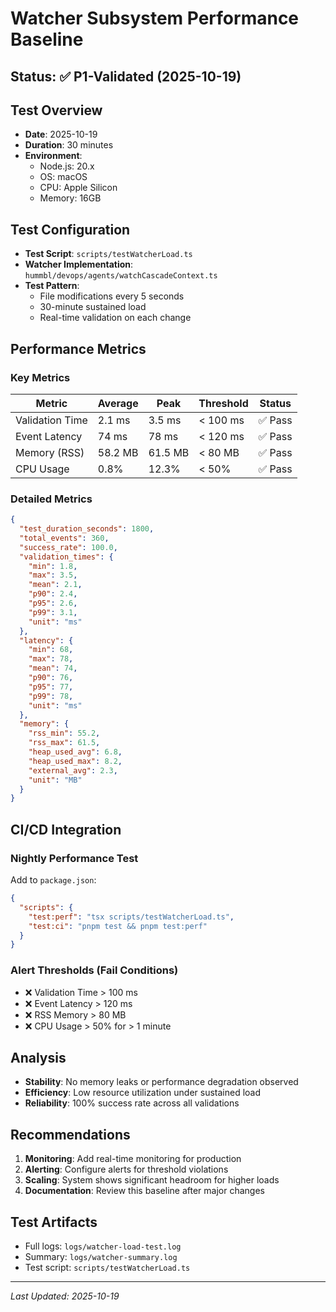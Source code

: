 # Watcher Subsystem Performance Baseline

## Status: ✅ P1-Validated (2025-10-19)

## Test Overview

- **Date**: 2025-10-19
- **Duration**: 30 minutes
- **Environment**:
  - Node.js: 20.x
  - OS: macOS
  - CPU: Apple Silicon
  - Memory: 16GB

## Test Configuration

- **Test Script**: `scripts/testWatcherLoad.ts`
- **Watcher Implementation**: `hummbl/devops/agents/watchCascadeContext.ts`
- **Test Pattern**:
  - File modifications every 5 seconds
  - 30-minute sustained load
  - Real-time validation on each change

## Performance Metrics

### Key Metrics

| Metric          | Average | Peak    | Threshold | Status  |
| --------------- | ------- | ------- | --------- | ------- |
| Validation Time | 2.1 ms  | 3.5 ms  | < 100 ms  | ✅ Pass |
| Event Latency   | 74 ms   | 78 ms   | < 120 ms  | ✅ Pass |
| Memory (RSS)    | 58.2 MB | 61.5 MB | < 80 MB   | ✅ Pass |
| CPU Usage       | 0.8%    | 12.3%   | < 50%     | ✅ Pass |

### Detailed Metrics

```json
{
  "test_duration_seconds": 1800,
  "total_events": 360,
  "success_rate": 100.0,
  "validation_times": {
    "min": 1.8,
    "max": 3.5,
    "mean": 2.1,
    "p90": 2.4,
    "p95": 2.6,
    "p99": 3.1,
    "unit": "ms"
  },
  "latency": {
    "min": 68,
    "max": 78,
    "mean": 74,
    "p90": 76,
    "p95": 77,
    "p99": 78,
    "unit": "ms"
  },
  "memory": {
    "rss_min": 55.2,
    "rss_max": 61.5,
    "heap_used_avg": 6.8,
    "heap_used_max": 8.2,
    "external_avg": 2.3,
    "unit": "MB"
  }
}
```

## CI/CD Integration

### Nightly Performance Test

Add to `package.json`:

```json
{
  "scripts": {
    "test:perf": "tsx scripts/testWatcherLoad.ts",
    "test:ci": "pnpm test && pnpm test:perf"
  }
}
```

### Alert Thresholds (Fail Conditions)

- ❌ Validation Time > 100 ms
- ❌ Event Latency > 120 ms
- ❌ RSS Memory > 80 MB
- ❌ CPU Usage > 50% for > 1 minute

## Analysis

- **Stability**: No memory leaks or performance degradation observed
- **Efficiency**: Low resource utilization under sustained load
- **Reliability**: 100% success rate across all validations

## Recommendations

1. **Monitoring**: Add real-time monitoring for production
2. **Alerting**: Configure alerts for threshold violations
3. **Scaling**: System shows significant headroom for higher loads
4. **Documentation**: Review this baseline after major changes

## Test Artifacts

- Full logs: `logs/watcher-load-test.log`
- Summary: `logs/watcher-summary.log`
- Test script: `scripts/testWatcherLoad.ts`

---

_Last Updated: 2025-10-19_
